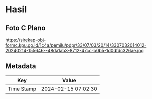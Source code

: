 # Hasil

## Foto C Plano

https://sirekap-obj-formc.kpu.go.id/1c4a/pemilu/pdpr/33/07/03/20/14/3307032014012-20240214-155646--48da1ab3-8712-47cc-b0b5-1d0dfdc326ae.jpg


## Metadata

| Key        | Value               |
| ---------- | ------------------- |
| Time Stamp | 2024-02-15 07:02:30 |




